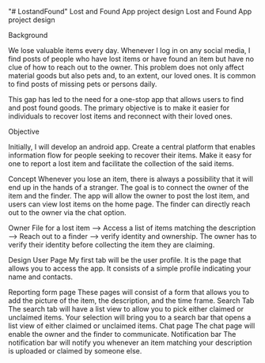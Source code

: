 "# LostandFound" 
    Lost and Found App project design
  Lost and Found App project design 

Background 

We lose valuable items every day. Whenever I log in on any social media, I find posts of people who have lost items or have found an item but have no clue of how to reach out to the owner. This problem does not only affect material goods but also pets and, to an extent, our loved ones. It is common to find posts of missing pets or persons daily.
 
This gap has led to the need for a one-stop app that allows users to find and post found goods. The primary objective is to make it easier for individuals to recover lost items and reconnect with their loved ones. 

Objective

Initially, I will develop an android app. Create a central platform that enables information flow for people seeking to recover their items. Make it easy for one to report a lost item and facilitate the collection of the said items.

Concept 
Whenever you lose an item, there is always a possibility that it will end up in the hands of a stranger. The goal is to connect the owner of the item and the finder. 
The app will allow the owner to post the lost item, and users can view lost items on the home page. The finder can directly reach out to the owner via the chat option. 

Owner
File for a lost item --> Access a list of items matching the description --> Reach out to a finder --> verify identity and ownership.
The owner has to verify their identity before collecting the item they are claiming. 

Design 
User Page
My first tab will be the user profile. It is the page that allows you to access the app. It consists of a simple profile indicating your name and contacts.




Reporting form page
These pages will consist of a form that allows you to add the picture of the item, the description, and the time frame. 
Search Tab
The search tab will have a list view to allow you to pick either claimed or unclaimed items. Your selection will bring you to a search bar that opens a list view of either claimed or unclaimed items.
Chat page
The chat page will enable the owner and the finder to communicate. 
Notification bar 
The notification bar will notify you whenever an item matching your description is uploaded or claimed by someone else. 







